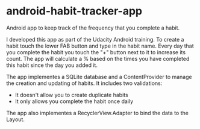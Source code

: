 # android-habit-tracker-app
Android app to keep track of the frequency that you complete a habit.

I developed this app as part of the Udacity Android training. To create a habit touch the lower FAB button and type in the habit name. Every day that you complete the habit you touch the "+" button next to it to increase its count. The app will calculate a % based on the times you have completed this habit since the day you added it.

The app implementes a SQLite database and a ContentProvider to manage the creation and updating of habits. It includes two validations:

* It doesn't allow you to create duplicate habits
* It only allows you complete the habit once daily

The app also implementes a RecyclerView.Adapter to bind the data to the Layout.
